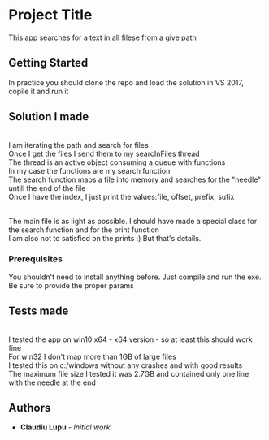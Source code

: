 # Project Title

This app searches for a text in all filese from a give path

## Getting Started

In practice you should clone the repo and load the solution in VS 2017, copile it and run it

## Solution I made

<br>I am iterating the path and search for files
<br>Once I get the files I send them to my searcInFiles thread
<br>The thread is an active object consuming a queue with functions
<br>In my case the functions are my search function
<br>The search function maps a file into memory and searches for the "needle" untill the end of the file
<br>Once I have the index, I just print the values:file, offset, prefix, sufix

<br>The main file is as light as possible. I should have made a special class for the search function and for the print function
<br>I am also not to satisfied on the prints :) But that's details.

### Prerequisites

You shouldn't need to install anything before. Just compile and run the exe. Be sure to provide the proper params

## Tests made

<br>I tested the app on win10 x64 - x64 version - so at least this should work fine
<br>For win32 I don't map more than 1GB of large files
<br>I tested this on c:/windows without any crashes and with good results
<br>The maximum file size I tested it was 2.7GB and contained only one line with the needle at the end

## Authors

* **Claudiu Lupu** - *Initial work* 